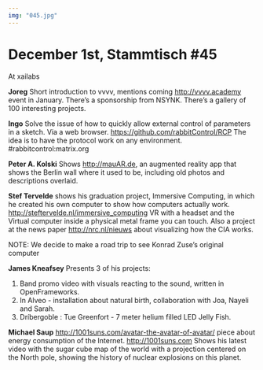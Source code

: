 ```yaml
---
img: "045.jpg"
---
```


# **December 1st, Stammtisch #45**

At xailabs

**Joreg**
Short introduction to vvvv, mentions coming http://vvvv.academy event in January. There’s a sponsorship from NSYNK. There’s a gallery of 100 interesting projects.

**Ingo**
Solve the issue of how to quickly allow external control of parameters in a sketch. Via a web browser. https://github.com/rabbitControl/RCP The idea is to have the protocol work on any environment. #rabbitcontrol:matrix.org

**Peter A. Kolski**
Shows http://mauAR.de, an augmented reality app that shows the Berlin wall where it used to be, including old photos and descriptions overlaid.

**Stef Tervelde**
shows his graduation project, Immersive Computing, in which he created his own computer to show how computers actually work. http://steftervelde.nl/immersive_computing
VR with a headset and the Virtual computer inside a physical metal frame you can touch.
Also a project at the news paper http://nrc.nl/nieuws about visualizing how the CIA works.

NOTE: We decide to make a road trip to see Konrad Zuse’s original computer

**James Kneafsey**
Presents 3 of his projects:

1. Band promo video with visuals reacting to the sound, written in OpenFrameworks.
2. In Alveo - installation about natural birth, collaboration with Joa, Nayeli and Sarah.
3. Dríbergoble : Tue Greenfort - 7 meter helium filled LED Jelly Fish.

**Michael Saup**
http://1001suns.com/avatar-the-avatar-of-avatar/ piece about energy consumption of the Internet.
http://1001suns.com Shows his latest video with the sugar cube map of the world
with a projection centered on the North pole, showing the history of nuclear explosions on this planet.

